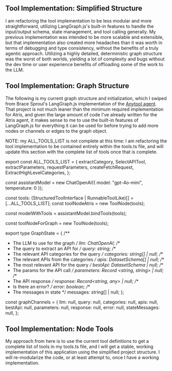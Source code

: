 ## Tool Implementation: Simplified Structure


I am refactoring the tool implementation to be less modular and more straightforward, utilizing LangGraph.js's built-in features to handle the input/output schema, state management, and tool calling generally. My previous implementation was intended to be more scalable and extensible, but that implementation also created more headaches than it was worth in terms of debugging and type consistency, without the benefits of a truly agentic approach. Utilizing a highly detailed, deterministic graph structure was the worst of both worlds, yielding a lot of complexity and bugs without the dev time or user experience benefits of offloading some of the work to the LLM.


## Tool Implementation: Graph Structure

The following is my current graph structure and initialization, which I swiped from Brace Sproul's LangGraph.js implementation of the [Anytool agent](https://github.com/bracesproul/langtool-template). That project is not much leaner than the minimum required implementation for Atris, and given the large amount of code I've already written for the Atris agent, it makes sense to me to use the built-in features of LangGraph.js for everything it can be used for before trying to add more nodes or channels or edges to the graph object.

NOTE: my ALL_TOOLS_LIST is not complete at this time: I am refactoring the tool implementation to be contained entirely within the tools.ts file, and will update this section with the complete list of tools once that is complete.

export const ALL_TOOLS_LIST = {
  extractCategory,
  SelectAPITool,
  extractParameters,
  requestParameters,
  createFetchRequest,
  ExtractHighLevelCategories,
};


const assistantModel = new ChatOpenAI({
  model: "gpt-4o-mini",
  temperature: 0
});

const tools: (StructuredToolInterface | RunnableToolLike)[] = [...ALL_TOOLS_LIST];
const toolNodeAtris = new ToolNode(tools);

const modelWithTools = assistantModel.bindTools(tools);

const toolNodeForGraph = new ToolNode(tools);


export type GraphState = {
  /**
   * The LLM to use for the graph
   */
  llm: ChatOpenAI;
  /**
   * The query to extract an API for
   */
  query: string;
  /**
   * The relevant API categories for the query
   */
  categories: string[] | null;
  /**
   * The relevant APIs from the categories
   */
  apis: DatasetSchema[] | null;
  /**
   * The most relevant API for the query
   */
  bestApi: DatasetSchema | null;
  /**
   * The params for the API call
   */
  parameters: Record &lt;string, string&gt; | null;
  /**
   * The API response
   */
  response: Record&lt;string, any&gt; | null;
  /**
   * Is there an error?
   */
  error: boolean;
  /**
   * The messages in state
   */
  messages: string[] | null;
};

const graphChannels = {
  llm: null,
  query: null,
  categories: null,
  apis: null,
  bestApi: null,
  parameters: null,
  response: null,
  error: null,
  stateMessages: null,
};


## Tool Implementation: Node Tools


My approach from here is to use the current tool definitions to get a complete list of tools in my tools.ts file, and I will get a stable, working implementation of this application using the simplified project structure. I will re-modularize the code, or at least attempt to, once I have a working implementation.

